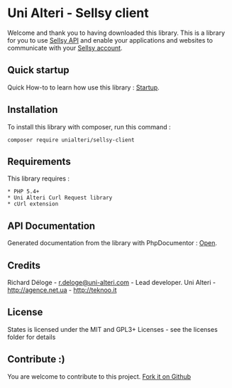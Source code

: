 Uni Alteri - Sellsy client
==========================

Welcome and thank you to having downloaded this library.  This is a library for you to use 
[Sellsy API](http://api.sellsy.com/) and enable your applications and websites to communicate with 
your [Sellsy account](http://sellsy.com/).

Quick startup
-------------
Quick How-to to learn how use this library : [Startup](docs/howto/quick-startup.md).

Installation
------------
To install this library with composer, run this command :

    composer require unialteri/sellsy-client

Requirements
------------
This library requires :

    * PHP 5.4+
    * Uni Alteri Curl Request library
    * cUrl extension

API Documentation
-----------------
Generated documentation from the library with PhpDocumentor : [Open](https://cdn.rawgit.com/UniAlteri/sellsy-client/master/docs/api/index.html).

Credits
-------
Richard Déloge - <r.deloge@uni-alteri.com> - Lead developer.
Uni Alteri - <http://agence.net.ua> - <http://teknoo.it>

License
-------
States is licensed under the MIT and GPL3+ Licenses - see the licenses folder for details

Contribute :)
-------------

You are welcome to contribute to this project. [Fork it on Github](CONTRIBUTING.md)
